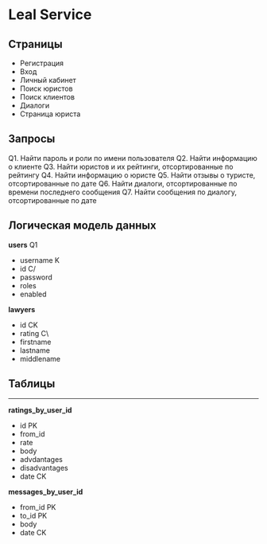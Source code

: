 # Leal Service

## Страницы

- Регистрация
- Вход
- Личный кабинет
- Поиск юристов
- Поиск клиентов
- Диалоги
- Страница юриста

## Запросы

Q1. Найти пароль и роли по имени пользователя
Q2. Найти информацию о клиенте
Q3. Найти юристов и их рейтинги, отсортированные по рейтингу
Q4. Найти информацию о юристе
Q5. Найти отзывы о туристе, отсортированные по дате
Q6. Найти диалоги, отсортированные по времени последнего сообщения
Q7. Найти сообщения по диалогу, отсортированные по дате

## Логическая модель данных

**users** Q1
- username K
- id С/
- password
- roles
- enabled

**lawyers**
- id CK
- rating C\
- firstname
- lastname
- middlename



## Таблицы



****

**ratings_by_user_id**
- id PK
- from_id
- rate
- body
- advdantages
- disadvantages
- date CK

**messages_by_user_id**
- from_id PK
- to_id PK
- body
- date CK

